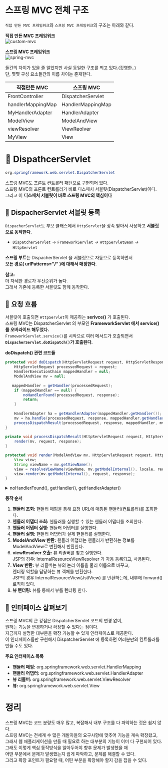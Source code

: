 스프링 MVC 전체 구조
=====================

`직접 만든 MVC 프레임워크`와 `스프링 MVC 프레임워크`의 구조는 아래와 같다.   
    
**직접 만든 MVC 프레임워크**      
![custom-mvc](https://user-images.githubusercontent.com/50267433/126873927-e39e18b6-06a8-414b-9c21-9e6561d39ac5.PNG)

**스프링 MVC 프레임워크**    
![spring-mvc](https://user-images.githubusercontent.com/50267433/126873936-e90358e2-10ac-4b6e-9343-6d0c20c523fd.PNG)


둘간의 차이가 있을 줄 알았지만 사실 동일한 구조를 띄고 있다.(갓영한..)    
단, 몇몇 구성 요소들간의 이름 차이는 존재한다.     
  
|직접만든 MVC|스프링 MVC|
|-----------|----------|
|FrontController|DispatcherServlet|
|handlerMappingMap|HandlerMappingMap|
|MyHandlerAdapter|HandlerAdapter|
|ModelView|ModelAndView|
|viewResolver|ViewReolver|
|MyView|View|

# 📘 DispathcerServlet
```java
org.springframework.web.servlet.DispatcherServlet
```
    
스프링 MVC도 프론트 컨트롤러 패턴으로 구현되어 있다.       
스프링 MVC의 프론트 컨트롤러가 바로 디스패처 서블릿(DispatcherServlet)이다.    
그리고 이 **디스패처 서블릿이 바로 스프링 MVC의 핵심이다**   
 
## 📖 DispacherServlet 서블릿 등록
`DispacherServlet`도 부모 클래스에서 `HttpServlet`을 상속 받아서 사용하고 **서블릿으로 동작한다.**     
   
* `DispatcherServlet` -> `FrameworkServlet` -> `HttpServletBean` -> `HttpServlet`      
            
**스프링 부트**는 DispacherServlet 을 서블릿으로 자동으로 등록하면서        
**모든 경로( urlPatterns="/" )에 대해서 매핑한다.**        
       
**참고:**   
더 자세한 경로가 우선순위가 높다.   
그래서 기존에 등록한 서블릿도 함께 동작한다.
      
## 📖 요청 흐름
서블릿이 호출되면 `HttpServlet`이 제공하는 **serivce()** 가 호출된다.     
스프링 MVC는 DispatcherServlet 의 부모인 **FrameworkServlet 에서 service() 를 오버라이드 해두었다.**       
`FrameworkServlet.service()`를 시작으로 여러 메서드가 호출되면서 **`DispacherServlet.doDispatch()`가 호출된다.**          
        
**doDispatch() 관련 코드들**   
```java
protected void doDispatch(HttpServletRequest request, HttpServletResponse response) throws Exception {
    HttpServletRequest processedRequest = request;
    HandlerExecutionChain mappedHandler = null;
    ModelAndView mv = null;
    
   mappedHandler = getHandler(processedRequest);                                // 1. 핸들러 조회
    if (mappedHandler == null) {
        noHandlerFound(processedRequest, response);
        return;
    }
    
    HandlerAdapter ha = getHandlerAdapter(mappedHandler.getHandler());          // 2. 핸들러 어댑터 조회 - 핸들러를 처리할 수 있는 어댑터
    mv = ha.handle(processedRequest, response, mappedHandler.getHandler());     // 3. 핸들러 어댑터 실행 -> 4. 핸들러 어댑터를 통해 핸들러 실행 -> 5. ModelAndView 반환
    processDispatchResult(processedRequest, response, mappedHandler, mv, dispatchException);
}
    
private void processDispatchResult(HttpServletRequest request, HttpServletResponse response, HandlerExecutionChain mappedHandler, ModelAndView mv, Exception exception) throws Exception {
    render(mv, request, response);                                              // 뷰 렌더링 호출
}

protected void render(ModelAndView mv, HttpServletRequest request, HttpServletResponse response) throws Exception {
    View view;
    String viewName = mv.getViewName();
    view = resolveViewName(viewName, mv.getModelInternal(), locale, request);   // 6. 뷰 리졸버를 통해서 뷰 찾기, 7. View 반환
    view.render(mv.getModelInternal(), request, response);                      // 8. 뷰 렌더링
}
```
<details>
<summary>noHandlerFound(), getHandler(), getHandlerAdapter()</summary>
<div markdown="1">
	
```java
protected void noHandlerFound(HttpServletRequest request, HttpServletResponse response) throws Exception {
    if (pageNotFoundLogger.isWarnEnabled()) {
        pageNotFoundLogger.warn("No mapping for " + request.getMethod() + " " + getRequestUri(request));
    }
    if (this.throwExceptionIfNoHandlerFound) {
        throw new NoHandlerFoundException(request.getMethod(), getRequestUri(request),
	new ServletServerHttpRequest(request).getHeaders());
    } else {
        response.sendError(HttpServletResponse.SC_NOT_FOUND);
    }
}
	
@Nullable
protected HandlerExecutionChain getHandler(HttpServletRequest request) throws Exception {
    if (this.handlerMappings != null) {
	    for (HandlerMapping mapping : this.handlerMappings) {
		    HandlerExecutionChain handler = mapping.getHandler(request);
		    if (handler != null) {
			    return handler;
		    }
	    }
    }
    return null;
}
    
protected HandlerAdapter getHandlerAdapter(Object handler) throws ServletException {
    if (this.handlerAdapters != null) {
	    for (HandlerAdapter adapter : this.handlerAdapters) {
		    if (adapter.supports(handler)) {
			    return adapter;
		    }
	    }
    }
    throw new ServletException("No adapter for handler [" + handler + "]: The DispatcherServlet configuration needs to include a HandlerAdapter that supports this handler");
}
```
</div>
</details>

**동작 순서**
1. **핸들러 조회:** 핸들러 매핑을 통해 요청 URL에 매핑된 핸들러(컨트롤러)를 조회한다.     
2. **핸들러 어댑터 조회:** 핸들러를 실행할 수 있는 핸들러 어댑터를 조회한다.    
3. **핸들러 어댑터 실행:** 핸들러 어댑터를 실행한다.     
4. **핸들러 실행:** 핸들러 어댑터가 실제 핸들러를 실행한다.    
5. **ModelAndView 반환:** 핸들러 어댑터는 핸들러가 반환하는 정보를 ModelAndView로 변환해서 반환한다.      
6. **viewResolver 호출:** 뷰 리졸버를 찾고 실행한다.         
JSP의 경우: InternalResourceViewResolver 가 자동 등록되고, 사용된다.       
7. **View 반환:** 뷰 리졸버는 뷰의 논리 이름을 물리 이름으로 바꾸고,     
  렌더링 역할을 담당하는 뷰 객체를 반환한다.        
  JSP의 경우 InternalResourceView(JstlView) 를 반환하는데, 내부에 forward() 로직이 있다.      
8. **뷰 렌더링:** 뷰를 통해서 뷰를 렌더링 한다.     

## 📖 인터페이스 살펴보기   
스프링 MVC의 큰 강점은 DispatcherServlet 코드의 변경 없이,      
원하는 기능을 변경하거나 확장할 수 있다는 점이다.      
지금까지 설명한 대부분을 확장 가능할 수 있게 인터페이스로 제공한다.       
이 인터페이스들만 구현해서 DispatcherServlet 에 등록하면 여러분만의 컨트롤러를 만들 수도 있다.      
   
**주요 인터페이스 목록**  
* **핸들러 매핑:** org.springframework.web.servlet.HandlerMapping   
* **핸들러 어댑터:** org.springframework.web.servlet.HandlerAdapter   
* **뷰 리졸버:** org.springframework.web.servlet.ViewResolver    
* **뷰:** org.springframework.web.servlet.View  
    
# 정리
스프링 MVC는 코드 분량도 매우 많고, 복잡해서 내부 구조를 다 파악하는 것은 쉽지 않다.       
스프링 MVC는 전세계 수 많은 개발자들의 요구사항에 맞추어 기능을 계속 확장왔고,           
그래서 웹 애플리케이션을 만들 때 필요로 하는 대부분의 기능이 이미 다 구현되어 있다.         
그래도 이렇게 핵심 동작방식을 알아두어야 향후 문제가 발생했을 때      
어떤 부분에서 문제가 발생했는지 쉽게 파악하고, 문제를 해결할 수 있다.      
그리고 확장 포인트가 필요할 때, 어떤 부분을 확장해야 할지 감을 잡을 수 있다.    
